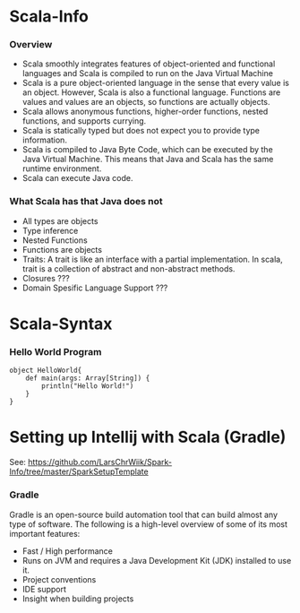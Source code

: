 # Scala-Info

### Overview
* Scala smoothly integrates features of object-oriented and functional languages and Scala is compiled to run on the Java Virtual Machine
* Scala is a pure object-oriented language in the sense that every value is an object. However, Scala is also a functional language. Functions are values and values are an objects, so functions are actually objects. 
* Scala allows anonymous functions, higher-order functions, nested functions, and supports currying. 
* Scala is statically typed but does not expect you to provide type information. 
* Scala is compiled to Java Byte Code, which can be executed by the Java Virtual Machine. This means that Java and Scala has the same runtime environment. 
* Scala can execute Java code. 

### What Scala has that Java does not
* All types are objects
* Type inference
* Nested Functions
* Functions are objects
* Traits: A trait is like an interface with a partial implementation. In scala, trait is a collection of abstract and non-abstract methods. 
* Closures ???
* Domain Spesific Language Support ???



# Scala-Syntax

### Hello World Program
```
object HelloWorld{
    def main(args: Array[String]) {
        println("Hello World!")
    }
}
```



# Setting up Intellij with Scala (Gradle)
See: https://github.com/LarsChrWiik/Spark-Info/tree/master/SparkSetupTemplate

### Gradle
Gradle is an open-source build automation tool that can build almost any type of software. The following is a high-level overview of some of its most important features:
* Fast / High performance
* Runs on JVM and requires a Java Development Kit (JDK) installed to use it.
* Project conventions
* IDE support
* Insight when building projects
